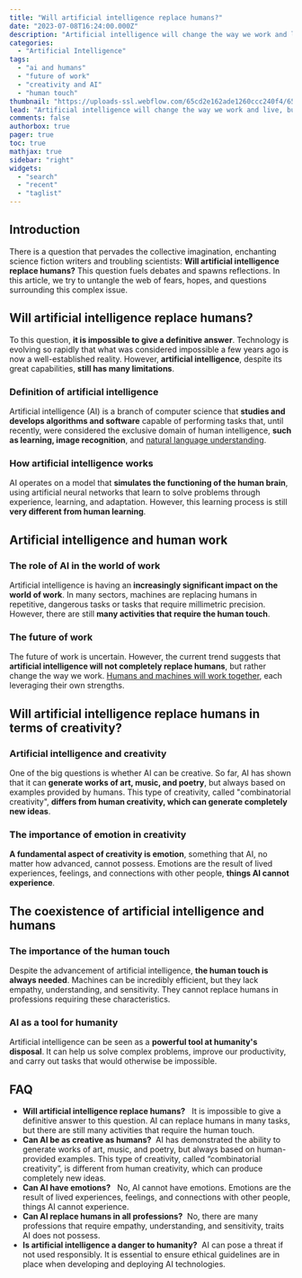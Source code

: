 ```yaml
---
title: "Will artificial intelligence replace humans?"
date: "2023-07-08T16:24:00.000Z"
description: "Artificial intelligence will change the way we work and live, but can it really replace humans? Let's explore limits and capabilities of this technology."
categories:
  - "Artificial Intelligence"
tags:
  - "ai and humans"
  - "future of work"
  - "creativity and AI"
  - "human touch"
thumbnail: "https://uploads-ssl.webflow.com/65cd2e162ade1260ccc240f4/65d22b973468e1a2dfa9353a_will-artificial-intelligence-replace-humans.jpeg"
lead: "Artificial intelligence will change the way we work and live, but can it really replace humans? Let's explore limits and capabilities of this technology."
comments: false
authorbox: true
pager: true
toc: true
mathjax: true
sidebar: "right"
widgets:
  - "search"
  - "recent"
  - "taglist"
---
```


Introduction
------------

There is a question that pervades the collective imagination, enchanting science fiction writers and troubling scientists: **Will artificial intelligence replace humans?** This question fuels debates and spawns reflections. In this article, we try to untangle the web of fears, hopes, and questions surrounding this complex issue.

Will artificial intelligence replace humans?
--------------------------------------------

To this question, **it is impossible to give a definitive answer**. Technology is evolving so rapidly that what was considered impossible a few years ago is now a well-established reality. However, **artificial intelligence**, despite its great capabilities, **still has many limitations**.

### Definition of artificial intelligence

Artificial intelligence (AI) is a branch of computer science that **studies and develops algorithms and software** capable of performing tasks that, until recently, were considered the exclusive domain of human intelligence, **such as learning, image recognition**, and [natural language understanding](https://www.ibm.com/topics/natural-language-processing).

### How artificial intelligence works

AI operates on a model that **simulates the functioning of the human brain**, using artificial neural networks that learn to solve problems through experience, learning, and adaptation. However, this learning process is still **very different from human learning**.

Artificial intelligence and human work
--------------------------------------

### The role of AI in the world of work

Artificial intelligence is having an **increasingly significant impact on the world of work**. In many sectors, machines are replacing humans in repetitive, dangerous tasks or tasks that require millimetric precision. However, there are still **many activities that require the human touch**.

### The future of work

The future of work is uncertain. However, the current trend suggests that **artificial intelligence will not completely replace humans**, but rather change the way we work. [Humans and machines will work together](https://hbr.org/2018/07/collaborative-intelligence-humans-and-ai-are-joining-forces), each leveraging their own strengths.

Will artificial intelligence replace humans in terms of creativity?
-------------------------------------------------------------------

### Artificial intelligence and creativity

One of the big questions is whether AI can be creative. So far, AI has shown that it can **generate works of art, music, and poetry**, but always based on examples provided by humans. This type of creativity, called "combinatorial creativity", **differs from human creativity, which can generate completely new ideas**.

### The importance of emotion in creativity

**A fundamental aspect of creativity is emotion**, something that AI, no matter how advanced, cannot possess. Emotions are the result of lived experiences, feelings, and connections with other people, **things AI cannot experience**.

The coexistence of artificial intelligence and humans
-----------------------------------------------------

### The importance of the human touch

Despite the advancement of artificial intelligence, **the human touch is always needed**. Machines can be incredibly efficient, but they lack empathy, understanding, and sensitivity. They cannot replace humans in professions requiring these characteristics.

### AI as a tool for humanity

Artificial intelligence can be seen as a **powerful tool at humanity's disposal**. It can help us solve complex problems, improve our productivity, and carry out tasks that would otherwise be impossible.

FAQ
---

* **Will artificial intelligence replace humans?**   It is impossible to give a definitive answer to this question. AI can replace humans in many tasks, but there are still many activities that require the human touch.
* **Can AI be as creative as humans?**  AI has demonstrated the ability to generate works of art, music, and poetry, but always based on human-provided examples. This type of creativity, called “combinatorial creativity”, is different from human creativity, which can produce completely new ideas.
* **Can AI have emotions?**   No, AI cannot have emotions. Emotions are the result of lived experiences, feelings, and connections with other people, things AI cannot experience.
* **Can AI replace humans in all professions?**  No, there are many professions that require empathy, understanding, and sensitivity, traits AI does not possess.
* **Is artificial intelligence a danger to humanity?**  AI can pose a threat if not used responsibly. It is essential to ensure ethical guidelines are in place when developing and deploying AI technologies.
